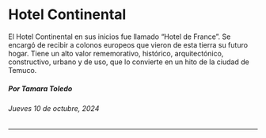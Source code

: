 # Hotel Continental

El Hotel Continental en sus inicios fue llamado “Hotel de France”. Se encargó de recibir a colonos europeos que vieron de esta tierra su futuro hogar. Tiene un alto valor rememorativo, histórico, arquitectónico, constructivo, urbano y de uso, que lo convierte en un hito de la ciudad de Temuco.

##### Por Tamara Toledo

###### Jueves 10 de octubre, 2024

- - - - - -
